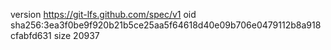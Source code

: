 version https://git-lfs.github.com/spec/v1
oid sha256:3ea3f0be9f920b21b5ce25aa5f64618d40e09b706e0479112b8a918cfabfd631
size 20937
